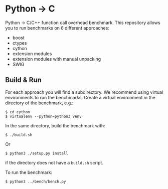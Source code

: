 # Python -> C
Python -> C/C++ function call overhead benchmark. This repository allows you to run benchmarks on 6 different approaches:

* boost
* ctypes
* cython
* extension modules
* extension modules with manual unpacking
* SWIG

## Build & Run

For each approach you will find a subdirectory.
We recommend using virtual environments to run the benchmarks. Create a virtual environment in the directory
of the benchmark, e.g.:
```
$ cd cython
$ virtualenv --python=python3 venv
```
In the same directory, build the benchmark with:
```
$ ./build.sh
```
Or
```
$ python3 ./setup.py install
```
if the directory does not have a `build.sh` script.

To run the benchmark:
```
$ python3 ../bench/bench.py
```
